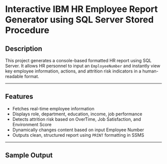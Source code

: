 # Interactive IBM HR Employee Report Generator using SQL Server Stored Procedure

## Description

This project generates a console-based formatted HR report using SQL Server. It allows HR personnel to input an `EmployeeNumber` and instantly view key employee information, actions, and attrition risk indicators in a human-readable format.

---

## Features

- Fetches real-time employee information
- Displays role, department, education, income, job performance
- Detects attrition risk based on OverTime, Job Satisfaction, and Environment Score
- Dynamically changes content based on input Employee Number
- Outputs clean, structured report using `PRINT` formatting in SSMS

---

## Sample Output
